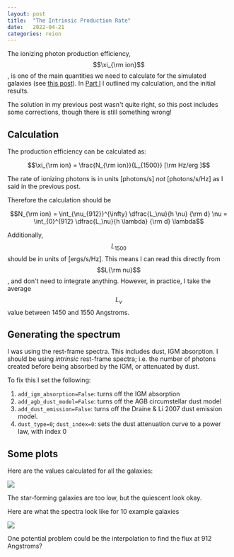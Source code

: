 ```yaml
---
layout: post
title:  "The Intrinsic Production Rate"
date:   2022-04-21
categories: reion
---
```



The ionizing photon production efficiency, $$\xi_{\rm ion}$$, is one of the main quantities we need to calculate for the simulated galaxies (see <a href="https://ndrakos.github.io/blog/reion/Reionization_Modelling/">this post</a>). In <a href=
"https://ndrakos.github.io/blog/reion/The_intrinsic_production_rate/">Part I</a> I outlined my calculation, and the initial results.

The solution in my previous post wasn't quite right, so this post includes some corrections, though there is still something wrong!

## Calculation

The production efficiency can be calculated as:

$$\xi_{\rm ion} = \frac{N_{\rm ion}}{L_{1500}} [\rm Hz/erg ]$$

The rate of ionizing photons is in units [photons/s] *not* [photons/s/Hz] as I said in the previous post.

Therefore the calculation should be

$$N_{\rm ion} = \int_{\nu_{912}}^{\infty} \dfrac{L_\nu}{h \nu}  {\rm d} \nu = \int_{0}^{912} \dfrac{L_\nu}{h \lambda} {\rm d} \lambda$$


Additionally, $$L_{1500}$$ should be in units of [ergs/s/Hz]. This means I can read this directly from $$L{\rm nu}$$, and don't need to integrate anything. However, in practice, I take the average $$L_\nu$$ value between 1450 and 1550 Angstroms.


## Generating the spectrum

I was using the rest-frame spectra. This includes dust, IGM absorption. I should be using *intrinsic* rest-frame spectra; i.e. the number of photons created before being absorbed by the IGM, or attenuated by dust.

To fix this I set the following:

1. <code>add_igm_absorption=False</code>: turns off the IGM absorption
2. <code>add_agb_dust_model=False</code>: turns off the AGB circumstellar dust model
3. <code>add_dust_emission=False</code>: turns off the Draine & Li 2007 dust emission model.
4. <code>dust_type=0</code>; <code>dust_index=0</code>: sets the dust attenuation curve to a power law, with index 0


## Some plots

Here are the values calculated for all the galaxies:

<img src="{{ site.baseurl }}/assets/plots/20220421_xi_ion_scatter.png">

The star-forming galaxies are too low, but the quiescent look okay.

Here are what the spectra look like for 10 example galaxies

<img src="{{ site.baseurl }}/assets/plots/20220421_Example_Spectra.png">

One potential problem could be the interpolation to find the flux at 912 Angstroms?
